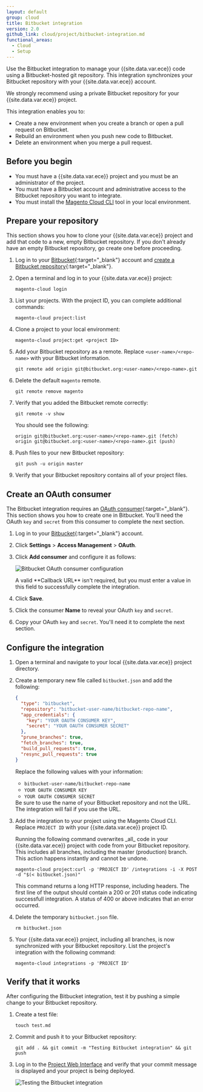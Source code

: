 ```yaml
---
layout: default
group: cloud
title: Bitbucket integration
version: 2.0
github_link: cloud/project/bitbucket-integration.md
functional_areas:
  - Cloud
  - Setup
---
```


Use the Bitbucket integration to manage your {{site.data.var.ece}} code using a Bitbucket-hosted git repository. This integration synchronizes your Bitbucket repository with your {{site.data.var.ece}} account.

<div class="bs-callout bs-callout-info" id="info" markdown="1">
We strongly recommend using a private Bitbucket repository for your {{site.data.var.ece}} project.
</div>

This integration enables you to:

-   Create a new environment when you create a branch or open a pull request on Bitbucket.
-   Rebuild an environment when you push new code to Bitbucket.
-   Delete an environment when you merge a pull request.

## Before you begin
-   You must have a {{site.data.var.ece}} project and you must be an administrator of the project.
-   You must have a Bitbucket account and administrative access to the Bitbucket repository you want to integrate.
-   You must install the [Magento Cloud CLI]({{page.baseurl}}cloud/before/before-workspace-magento-prereqs.html#cloud-ssh-cli-cli-install) tool in your local environment.

## Prepare your repository
This section shows you how to clone your {{site.data.var.ece}} project and add that code to a new, empty Bitbucket repository. If you don't already have an empty Bitbucket repository, go create one before proceeding.

1.  Log in to your [Bitbucket](https://bitbucket.org/account/signin/){:target="\_blank"} account and [create a Bitbucket repository](https://confluence.atlassian.com/bitbucket/create-a-git-repository-759857290.html){:target="\_blank"}.

2.  Open a terminal and log in to your {{site.data.var.ece}} project:

        magento-cloud login

3.  List your projects. With the project ID, you can complete additional commands:

        magento-cloud project:list

4.  Clone a project to your local environment:

        magento-cloud project:get <project ID>

5.  Add your Bitbucket repository as a remote. Replace `<user-name>/<repo-name>` with your Bitbucket information.

        git remote add origin git@bitbucket.org:<user-name>/<repo-name>.git

6.  Delete the default `magento` remote.

        git remote remove magento

7.  Verify that you added the Bitbucket remote correctly:

        git remote -v show

    You should see the following:

        origin git@bitbucket.org:<user-name>/<repo-name>.git (fetch)
        origin git@bitbucket.org:<user-name>/<repo-name>.git (push)

8.  Push files to your new Bitbucket repository:

        git push -u origin master

9.  Verify that your Bitbucket repository contains all of your project files.

## Create an OAuth consumer
The Bitbucket integration requires an [OAuth consumer](https://confluence.atlassian.com/x/pwIwDg){:target="\_blank"}. This section shows you how to create one in Bitbucket. You'll need the OAuth `key` and `secret` from this consumer to complete the next section.

1.  Log in to your [Bitbucket](https://bitbucket.org/account/signin/){:target="\_blank"} account.
2.  Click **Settings** > **Access Management** > **OAuth**.
3.  Click **Add consumer** and configure it as follows:

    ![Bitbucket OAuth consumer configuration]({{site.baseurl}}common/images/cloud_oauth_consumer_config.png)

    <div class="bs-callout bs-callout-warning" markdown="1">
    A valid **Callback URL** isn't required, but you must enter a value in this field to successfully complete the integration.
    </div>

4.  Click **Save**.
5.  Click the consumer **Name** to reveal your OAuth `key` and `secret`.
6.  Copy your OAuth `key` and `secret`. You'll need it to complete the next section.

## Configure the integration

1.  Open a terminal and navigate to your local {{site.data.var.ece}} project directory.
2.  Create a temporary new file called `bitbucket.json` and add the following:

    ```json
    {
      "type": "bitbucket",
      "repository": "bitbucket-user-name/bitbucket-repo-name",
      "app_credentials": {
        "key": "YOUR OAUTH CONSUMER KEY",
        "secret": "YOUR OAUTH CONSUMER SECRET"
      },
      "prune_branches": true,
      "fetch_branches": true,
      "build_pull_requests": true,
      "resync_pull_requests": true
    }
    ```

    Replace the following values with your information:

    -   `bitbucket-user-name/bitbucket-repo-name`
    -   `YOUR OAUTH CONSUMER KEY`
    -   `YOUR OAUTH CONSUMER SECRET`

    <div class="bs-callout bs-callout-tip" markdown="1">
    Be sure to use the name of your Bitbucket repository and not the URL. The integration will fail if you use the URL.
    </div>

3.  Add the integration to your project using the Magento Cloud CLI. Replace `PROJECT ID` with your {{site.data.var.ece}} project ID.

    <div class="bs-callout bs-callout-warning" markdown="1">
    Running the following command overwrites _all_ code in your {{site.data.var.ece}} project with code from your Bitbucket repository. This includes all branches, including the master (production) branch. This action happens instantly and cannot be undone.
    </div>

        magento-cloud project:curl -p 'PROJECT ID' /integrations -i -X POST -d "$(< bitbucket.json)"

    This command returns a long HTTP response, including headers. The first line of the output should contain a 200 or 201 status code indicating successfull integration. A status of 400 or above indicates that an error occurred.

4.  Delete the temporary `bitbucket.json` file.

        rm bitbucket.json

5.  Your {{site.data.var.ece}} project, including all branches, is now synchronized with your Bitbucket repository. List the project's integration with the following command:

        magento-cloud integrations -p 'PROJECT ID'

## Verify that it works
After configuring the Bitbucket integration, test it by pushing a simple change to your Bitbucket repository.

1.  Create a test file:

        touch test.md

2.  Commit and push it to your Bitbucket repository:

        git add . && git commit -m "Testing Bitbucket integration" && git push

2.  Log in to the [Project Web Interface]({{page.baseurl}}cloud/project/project-webint-basic.html) and verify that your commit message is displayed and your project is being deployed.

    ![Testing the Bitbucket integration]({{site.baseurl}}common/images/cloud_test_bitbucket_integration.png)
